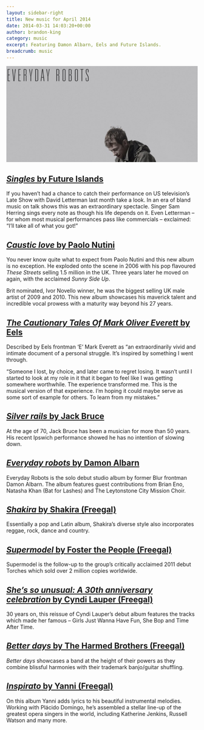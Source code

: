 ```yaml
---
layout: sidebar-right
title: New music for April 2014
date: 2014-03-31 14:03:20+00:00
author: brandon-king
category: music
excerpt: Featuring Damon Albarn, Eels and Future Islands.
breadcrumb: music
---
```

![Everyday robots by Damon Albarn](/images/featured/featured-everyday-robots.jpg)

## [<cite>Singles</cite> by Future Islands](https://suffolk.spydus.co.uk/cgi-bin/spydus.exe/ENQ/OPAC/BIBENQ/19964924?QRY=CTIBIB%3C%20IRN(16112012)&QRYTEXT=Singles%20%5Bsound%20recording%5D)

If you haven’t had a chance to catch their performance on US television’s Late Show with David Letterman last month take a look. In an era of bland music on talk shows this was an extraordinary spectacle. Singer Sam Herring sings every note as though his life depends on it. Even Letterman – for whom most musical performances pass like commercials – exclaimed: “I’ll take all of what you got!”

## [<cite>Caustic love</cite> by Paolo Nutini](https://suffolk.spydus.co.uk/cgi-bin/spydus.exe/ENQ/OPAC/BIBENQ/19966330?QRY=CTIBIB%3C%20IRN(27343869)&QRYTEXT=Caustic%20love%20%5Bsound%20recording%5D)

You never know quite what to expect from Paolo Nutini and this new album is no exception. He exploded onto the scene in 2006 with his pop flavoured <cite>These Streets</cite> selling 1.5 million in the UK. Three years later he moved on again, with the acclaimed <cite>Sunny Side Up</cite>.

Brit nominated, Ivor Novello winner, he was the biggest selling UK male artist of 2009 and 2010. This new album showcases his maverick talent and incredible vocal prowess with a maturity way beyond his 27 years.

## [<cite>The Cautionary Tales Of Mark Oliver Everett</cite> by Eels](https://suffolk.spydus.co.uk/cgi-bin/spydus.exe/ENQ/OPAC/BIBENQ/19967275?QRY=CTIBIB%3C%20IRN(37214562)&QRYTEXT=Perform%20the%20cautionary%20tales%20of%20Mark%20Oliver%20Everett%20%5Bsound%20recording%5D)

Described by Eels frontman ‘E’ Mark Everett as “an extraordinarily vivid and intimate document of a personal struggle. It’s inspired by something I went through.

“Someone I lost, by choice, and later came to regret losing. It wasn’t until I started to look at my role in it that it began to feel like I was getting somewhere worthwhile. The experience transformed me. This is the musical version of that experience. I’m hoping it could maybe serve as some sort of example for others. To learn from my mistakes.”

## [<cite>Silver rails</cite> by Jack Bruce](https://suffolk.spydus.co.uk/cgi-bin/spydus.exe/ENQ/OPAC/BIBENQ/19976275?QRY=CTIBIB%3C%20IRN(36217368)&QRYTEXT=Silver%20rails%20%5Bsound%20recording%5D)

At the age of 70, Jack Bruce has been a musician for more than 50 years. His recent Ipswich performance showed he has no intention of slowing down.

## [<cite>Everyday robots</cite> by Damon Albarn](https://suffolk.spydus.co.uk/cgi-bin/spydus.exe/ENQ/OPAC/BIBENQ/19977086?QRY=CTIBIB%3C%20IRN(36216927)&QRYTEXT=Everyday%20robots%20%5Bsound%20recording%5D)

Everyday Robots is the solo debut studio album by former Blur frontman Damon Albarn. The album features guest contributions from Brian Eno, Natasha Khan (Bat for Lashes) and The Leytonstone City Mission Choir.

## [<cite>Shakira</cite> by Shakira (Freegal)](http://suffolklibraries.freegalmusic.com/artists/view/U2hha2lyYQ==/28964023/c29ueQ)

Essentially a pop and Latin album, Shakira&#8217;s diverse style also incorporates reggae, rock, dance and country.

## [<cite>Supermodel</cite> by Foster the People (Freegal)](http://suffolklibraries.freegalmusic.com/artists/view/Rm9zdGVyIFRoZSBQZW9wbGU=/28825384/c29ueQ)

Supermodel is the follow-up to the group’s critically acclaimed 2011 debut Torches which sold over 2 million copies worldwide.

## [<cite>She&#8217;s so unusual: A 30th anniversary celebration</cite> by Cyndi Lauper (Freegal)](http://suffolklibraries.freegalmusic.com/artists/view/Q3luZGkgTGF1cGVy/28858765/c29ueQ)

30 years on, this reissue of Cyndi Lauper’s debut album features the tracks which made her famous &#8211; Girls Just Wanna Have Fun, She Bop and Time After Time.

## [<cite>Better days</cite> by The Harmed Brothers (Freegal)](http://suffolklibraries.freegalmusic.com/artists/view/VGhlIEhhcm1lZCBCcm90aGVycw==/857674003192/aW9kYQ)

<cite>Better days</cite> showcases a band at the height of their powers as they combine blissful harmonies with their trademark banjo/guitar shuffling.

## [<cite>Inspirato</cite> by Yanni (Freegal)](http://suffolklibraries.freegalmusic.com/artists/view/WWFubmk=/28852748/c29ueQ)

On this album Yanni adds lyrics to his beautiful instrumental melodies. Working with Plácido Domingo, he&#8217;s assembled a stellar line-up of the greatest opera singers in the world, including Katherine Jenkins, Russell Watson and many more.
